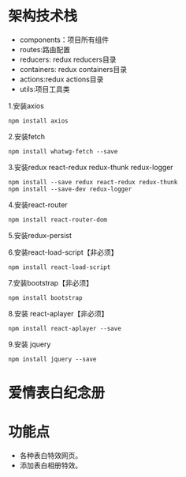 # 架构技术栈

- components：项目所有组件
- routes:路由配置
- reducers: redux reducers目录
-  containers: redux containers目录
- actions:redux actions目录
- utils:项目工具类

1.安装axios
````
npm install axios
````
2.安装fetch
````
npm install whatwg-fetch --save
````
3.安装redux react-redux redux-thunk redux-logger
````
npm install --save redux react-redux redux-thunk
npm install --save-dev redux-logger
````
4.安装react-router
````
npm install react-router-dom
````
5.安装redux-persist

6.安装react-load-script【非必须】
````
npm install react-load-script
````
7.安装bootstrap【非必须】

````
npm install bootstrap
````
8.安装 react-aplayer【非必须】

```
npm install react-aplayer --save
```
9.安装 jquery

````
npm install jquery --save
````

# 爱情表白纪念册




# 功能点

- 各种表白特效网页。
- 添加表白相册特效。

